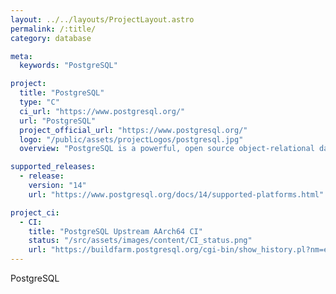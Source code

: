 ```yaml
---
layout: ../../layouts/ProjectLayout.astro
permalink: /:title/
category: database

meta:
  keywords: "PostgreSQL"

project:
  title: "PostgreSQL"
  type: "C"
  ci_url: "https://www.postgresql.org/"
  url: "PostgreSQL"
  project_official_url: "https://www.postgresql.org/"
  logo: "/public/assets/projectLogos/postgresql.jpg"
  overview: "PostgreSQL is a powerful, open source object-relational database system with over 30 years of active development that has earned it a strong reputation for reliability, feature robustness, and performance."

supported_releases:
  - release:
    version: "14"
    url: "https://www.postgresql.org/docs/14/supported-platforms.html"

project_ci:
  - CI:
    title: "PostgreSQL Upstream AArch64 CI"
    status: "/src/assets/images/content/CI_status.png"
    url: "https://buildfarm.postgresql.org/cgi-bin/show_history.pl?nm=eelpout&br=HEAD"
---
```


<p>PostgreSQL</p>
